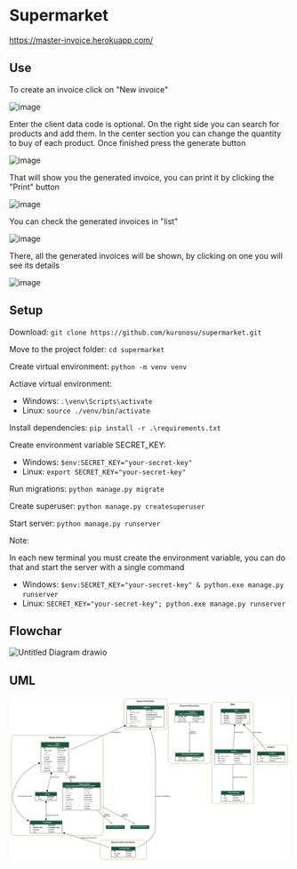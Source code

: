 # Supermarket 

https://master-invoice.herokuapp.com/

## Use

To create an invoice click on "New invoice"

![image](https://user-images.githubusercontent.com/28797741/137647785-357215f3-3890-455f-bc12-6b95273bc80c.png)

Enter the client data code is optional. On the right side you can search for products and add them. In the center section you can change the quantity to buy of each product. Once finished press the generate button

![image](https://user-images.githubusercontent.com/28797741/137647821-44f59ff1-adb9-436c-ac49-0e4c8caef0da.png)

That will show you the generated invoice, you can print it by clicking the "Print" button

![image](https://user-images.githubusercontent.com/28797741/137648043-40fcad2d-3d4c-427e-84cf-5c904305d996.png)

You can check the generated invoices in "list"

![image](https://user-images.githubusercontent.com/28797741/137648094-677cdf1b-59da-4887-85d4-3932045063ff.png)

There, all the generated invoices will be shown, by clicking on one you will see its details

![image](https://user-images.githubusercontent.com/28797741/137648153-3b110539-8a63-4f71-829f-16f8e5f55644.png)

## Setup

Download: `git clone https://github.com/kuronosu/supermarket.git`

Move to the project folder: `cd supermarket`

Create virtual environment: `python -m venv venv`

Actiave virtual environment:
- Windows: `.\venv\Scripts\activate`
- Linux: `source ./venv/bin/activate`

Install dependencies: `pip install -r .\requirements.txt`

Create environment variable SECRET_KEY:

- Windows: `$env:SECRET_KEY="your-secret-key"`
- Linux: `export SECRET_KEY="your-secret-key"`

Run migrations: `python manage.py migrate`

Create superuser: `python manage.py createsuperuser`

Start server: `python manage.py runserver`

Note:

In each new terminal you must create the environment variable, you can do that and start the server with a single command

- Windows:  `$env:SECRET_KEY="your-secret-key" & python.exe manage.py runserver`
- Linux:  `SECRET_KEY="your-secret-key"; python.exe manage.py runserver`

## Flowchar
![Untitled Diagram drawio](https://user-images.githubusercontent.com/28797741/137649024-953b0d41-6ab2-4000-b85f-ce38795dae9b.png)


## UML

![Untitled Diagram drawio](https://github.com/kuronosu/supermarket/blob/master/models.png)
